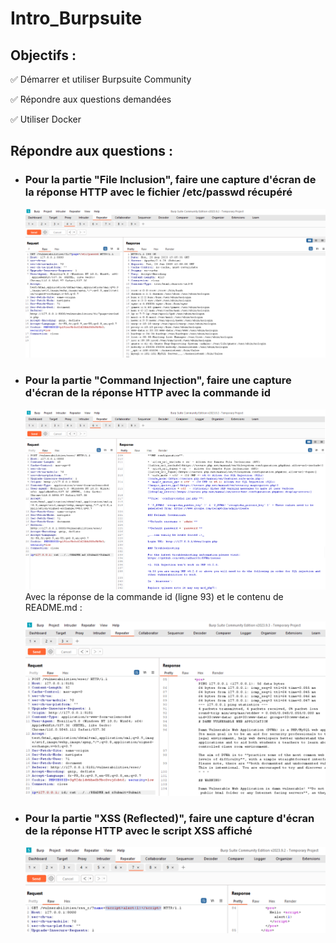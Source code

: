 # Intro_Burpsuite  

## Objectifs :
✅ Démarrer et utiliser Burpsuite Community  

✅ Répondre aux questions demandées  

✅ Utiliser Docker  
  
## Répondre aux questions :
- ### Pour la partie "File Inclusion", faire une capture d'écran de la réponse HTTP avec le fichier /etc/passwd récupéré  
  ![File Inclusion](src/File_Inclusion.png)

- ### Pour la partie "Command Injection", faire une capture d'écran de la réponse HTTP avec la commande id  
  ![Command Injection](src/Command_Injection.png)
  Avec la réponse de la commande id (ligne 93) et le contenu de README.md :  

    ![Command Injection](src/Command_Injection_id.png)

- ### Pour la partie "XSS (Reflected)", faire une capture d'écran de la réponse HTTP avec le script XSS affiché  
  ![XSS (Reflected](src/XSS_Reflected.png)
